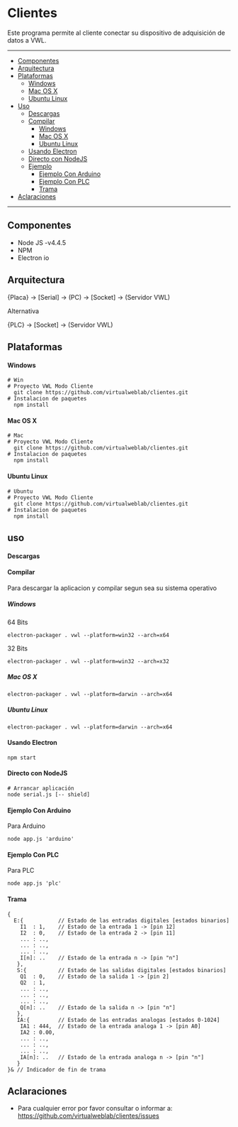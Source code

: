 Clientes
========

Este programa permite al cliente conectar su dispositivo de adquisición de datos a VWL.


***
* [Componentes](#componentes)
* [Arquitectura](#arquitectura)
* [Plataformas](#plataformas)
  * [Windows](#windows)
  * [Mac OS X](#mac-os-x)
  * [Ubuntu Linux](#ubuntu-linux)
* [Uso](#uso)
  * [Descargas](#descargas)
  * [Compilar](#compilar)
    * [Windows](#windows)
    * [Mac OS X](#mac-os-x)
    * [Ubuntu Linux](#ubuntu-linux)
  * [Usando Electron](#usando-electron)
  * [Directo con NodeJS](#directo-con-nodejs)
  * [Ejemplo](#ejemplo)
    * [Ejemplo Con Arduino](#ejemplo-con-arduino)
    * [Ejemplo Con PLC](#ejemplo-con-plc)
    * [Trama](#trama)
* [Aclaraciones](#aclaraciones)

***

## Componentes

- Node JS -v4.4.5
- NPM
- Electron io

## Arquitectura

{Placa} -> [Serial] -> (PC) -> [Socket] -> (Servidor VWL)

Alternativa

{PLC} -> [Socket] -> (Servidor VWL)

## Plataformas

#### Windows

```
# Win
# Proyecto VWL Modo Cliente
  git clone https://github.com/virtualweblab/clientes.git
# Instalacion de paquetes
  npm install
```

#### Mac OS X
```
# Mac
# Proyecto VWL Modo Cliente
  git clone https://github.com/virtualweblab/clientes.git
# Instalacion de paquetes
  npm install
```
#### Ubuntu Linux
```
# Ubuntu
# Proyecto VWL Modo Cliente
  git clone https://github.com/virtualweblab/clientes.git
# Instalacion de paquetes
  npm install
```
## uso

#### Descargas

#### Compilar

Para descargar la aplicacion y compilar segun sea su sistema operativo

##### Windows

64 Bits
```
electron-packager . vwl --platform=win32 --arch=x64
```
32 Bits
```
electron-packager . vwl --platform=win32 --arch=x32
```
##### Mac OS X
```
electron-packager . vwl --platform=darwin --arch=x64
```
##### Ubuntu Linux
```
electron-packager . vwl --platform=darwin --arch=x64
```

#### Usando Electron
```
npm start
```
#### Directo con NodeJS

```
# Arrancar aplicación
node serial.js [-- shield]
```

#### Ejemplo Con Arduino

Para Arduino
```
node app.js 'arduino'
```
#### Ejemplo Con PLC
Para PLC
```
node app.js 'plc'
```

#### Trama

```
{
  E:{           // Estado de las entradas digitales [estados binarios]
    I1  : 1,    // Estado de la entrada 1 -> [pin 12]
    I2  : 0,    // Estado de la entrada 2 -> [pin 11]
    ... : ..,
    ... : ..,
    ... : ..,
    I[n]: ..    // Estado de la entrada n -> [pin "n"]
   },
   S:{          // Estado de las salidas digitales [estados binarios]
    Q1  : 0,    // Estado de la salida 1 -> [pin 2]
    Q2  : 1,
    ... : ..,
    ... : ..,
    ... : ..,
    Q[n]: ..    // Estado de la salida n -> [pin "n"]
   },
   IA:{         // Estado de las entradas analogas [estados 0-1024]
    IA1 : 444,  // Estado de la entrada analoga 1 -> [pin A0]
    IA2 : 0.00,
    ... : ..,
    ... : ..,
    ... : ..,
    IA[n]: ..   // Estado de la entrada analoga n -> [pin "n"]
   }
}& // Indicador de fin de trama
```
## Aclaraciones

- Para cualquier error por favor consultar o informar a: https://github.com/virtualweblab/clientes/issues
